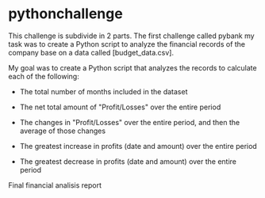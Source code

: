 # pythonchallenge
This challenge is subdivide in 2 parts. The first challenge called pybank my task was to create a Python script to analyze the financial records of the company base on a data called [budget_data.csv].

My goal was to create a Python script that analyzes the records to calculate each of the following:

* The total number of months included in the dataset

* The net total amount of "Profit/Losses" over the entire period

* The changes in "Profit/Losses" over the entire period, and then the average of those changes

* The greatest increase in profits (date and amount) over the entire period

* The greatest decrease in profits (date and amount) over the entire period

Final financial analisis report 




